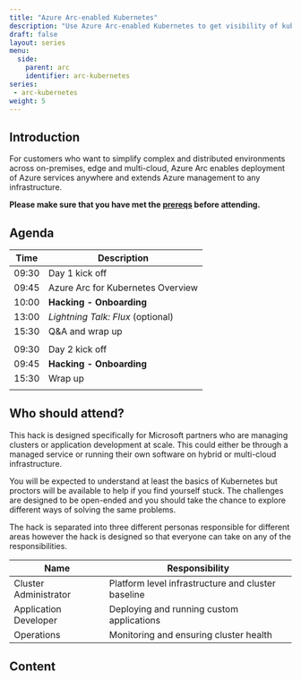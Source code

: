 ```yaml
---
title: "Azure Arc-enabled Kubernetes"
description: "Use Azure Arc-enabled Kubernetes to get visibility of kubernetes clusters outside of Azure. Go deeper with this challenge hack, using GitOps to declaratively deploy a cloud native application and then provision SQL as an Azure Arc-enabled Data Service."
draft: false
layout: series
menu:
  side:
    parent: arc
    identifier: arc-kubernetes
series:
 - arc-kubernetes
weight: 5
---
```


## Introduction

For customers who want to simplify complex and distributed environments across on-premises, edge and multi-cloud, Azure Arc enables deployment of Azure services anywhere and extends Azure management to any infrastructure.

**Please make sure that you have met the [prereqs](/arc/kubernetes/prereqs) before attending.**

## Agenda

| **Time** | **Description**
|---|---|
| 09:30 | Day 1 kick off |
| 09:45 | Azure Arc for Kubernetes Overview |
| 10:00 | **Hacking - Onboarding** |
| 13:00 | _Lightning Talk: Flux_ (optional) |
| 15:30 | Q&A and wrap up |
|||
| 09:30 | Day 2 kick off |
| 09:45 | **Hacking - Onboarding** |
| 15:30 | Wrap up |
|||

## Who should attend?

This hack is designed specifically for Microsoft partners who are managing clusters or application development at scale. This could either be through a managed service or running their own software on hybrid or multi-cloud infrastructure.

You will be expected to understand at least the basics of Kubernetes but proctors will be available to help if you find yourself stuck. The challenges are designed to be open-ended and you should take the chance to explore different ways of solving the same problems.

The hack is separated into three different personas responsible for different areas however the hack is designed so that everyone can take on any of the responsibilities.

| **Name** | **Responsibility** |
|---|---|
| Cluster Administrator | Platform level infrastructure and cluster baseline |
| Application Developer | Deploying and running custom applications |
| Operations | Monitoring and ensuring cluster health |

## Content
